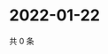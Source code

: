 # 2022-01-22

共 0 条

<!-- BEGIN WEIBO -->
<!-- 最后更新时间 Sat Jan 22 2022 02:16:17 GMT+0800 (China Standard Time) -->

<!-- END WEIBO -->
